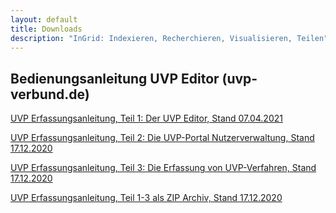 ```yaml
---
layout: default
title: Downloads
description: "InGrid: Indexieren, Recherchieren, Visualisieren, Teilen"
---
```


## Bedienungsanleitung UVP Editor (uvp-verbund.de)


[UVP Erfassungsanleitung, Teil 1: Der UVP Editor, Stand 07.04.2021](https://github.com/informationgrid/informationgrid.github.io/raw/master/latest/images/Erfassungsanleitung_UVP-Portal_Teil-1_UVP-Editor_Stand-2021-04-07.pdf)


[UVP Erfassungsanleitung, Teil 2: Die UVP-Portal Nutzerverwaltung, Stand 17.12.2020](https://github.com/informationgrid/informationgrid.github.io/raw/master/latest/images/Erfassungsanleitung_UVP-Portal_Teil-2_UVP-Portal-Nutzerverwaltung_Stand-2020-12-17.pdf)


[UVP Erfassungsanleitung, Teil 3: Die Erfassung von UVP-Verfahren, Stand 17.12.2020](https://github.com/informationgrid/informationgrid.github.io/raw/master/latest/images/Erfassungsanleitung_UVP-Portal_Teil-3_UVP-Verfahren-erfassen_Stand-2020-12-17.pdf)


[UVP Erfassungsanleitung, Teil 1-3 als ZIP Archiv, Stand 17.12.2020](https://github.com/informationgrid/informationgrid.github.io/raw/master/latest/images/UVP-Portal-Erfassungsanleitung_v._5.1.1_2020-12-17.zip)
